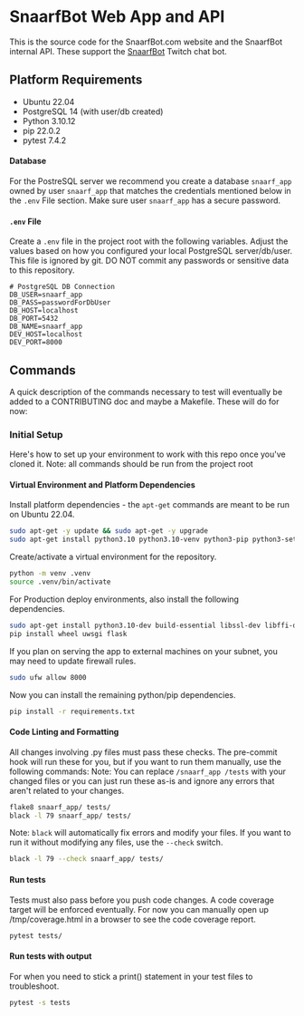 # SnaarfBot Web App and API

This is the source code for the SnaarfBot.com website and the SnaarfBot internal API. These support the [SnaarfBot](https://github.com/BBBThunda/snaarfbot) Twitch chat bot.


## Platform Requirements

- Ubuntu 22.04
- PostgreSQL 14 (with user/db created)
- Python 3.10.12
- pip 22.0.2
- pytest 7.4.2

#### Database

For the PostreSQL server we recommend you create a database `snaarf_app` owned by user `snaarf_app` that matches the credentials mentioned below in the `.env` File section. Make sure user `snaarf_app` has a secure password.

#### `.env` File

Create a `.env` file in the project root with the following variables. Adjust the values based on how you configured your local PostgreSQL server/db/user. This file is ignored by git. DO NOT commit any passwords or sensitive data to this repository.
```dosini
# PostgreSQL DB Connection
DB_USER=snaarf_app
DB_PASS=passwordForDbUser
DB_HOST=localhost
DB_PORT=5432
DB_NAME=snaarf_app
DEV_HOST=localhost
DEV_PORT=8000
```


## Commands

A quick description of the commands necessary to test will eventually be added to a CONTRIBUTING doc and maybe a Makefile. These will do for now:


### Initial Setup
Here's how to set up your environment to work with this repo once you've cloned it.
Note: all commands should be run from the project root


#### Virtual Environment and Platform Dependencies
Install platform dependencies - the `apt-get` commands are meant to be run on Ubuntu 22.04.
```bash
sudo apt-get -y update && sudo apt-get -y upgrade
sudo apt-get install python3.10 python3.10-venv python3-pip python3-setuptools
```

Create/activate a virtual environment for the repository.
```bash
python -m venv .venv
source .venv/bin/activate
```

For Production deploy environments, also install the following dependencies.
```bash
sudo apt-get install python3.10-dev build-essential libssl-dev libffi-dev
pip install wheel uwsgi flask
```

If you plan on serving the app to external machines on your subnet, you may need to update firewall rules.
```bash
sudo ufw allow 8000
```

Now you can install the remaining python/pip dependencies.
```bash
pip install -r requirements.txt 
```

#### Code Linting and Formatting
All changes involving .py files must pass these checks. The pre-commit hook will run these for you, but if you want to run them manually, use the following commands:
Note: You can replace `/snaarf_app /tests` with your changed files or you can just run these as-is and ignore any errors that aren't related to your changes.
```bash
flake8 snaarf_app/ tests/
black -l 79 snaarf_app/ tests/
```

Note: `black` will automatically fix errors and modify your files. If you want to run it without modifying any files, use the `--check` switch.
```bash
black -l 79 --check snaarf_app/ tests/
```


#### Run tests
Tests must also pass before you push code changes. A code coverage target will be enforced eventually. For now you can manually open up /tmp/coverage.html in a browser to see the code coverage report.
```bash
pytest tests/
```


#### Run tests with output
For when you need to stick a print() statement in your test files to troubleshoot.
```bash
pytest -s tests
```
